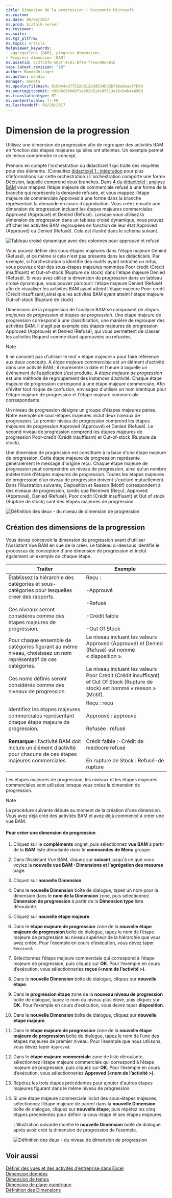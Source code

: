 ```yaml
---
title: Dimension de la progression | Documents Microsoft
ms.custom: 
ms.date: 06/08/2017
ms.prod: biztalk-server
ms.reviewer: 
ms.suite: 
ms.tgt_pltfrm: 
ms.topic: article
helpviewer_keywords:
- aggregations [BAM], progress dimensions
- Progress dimension [BAM]
ms.assetid: 472fcbf6-502f-4c81-bf48-f7eec98e391b
caps.latest.revision: "19"
author: MandiOhlinger
ms.author: mandia
manager: anneta
ms.openlocfilehash: 6c6044cd77532c012ddd534bd2b70be8eaaffb09
ms.sourcegitcommit: cb908c540d8f1a692d01dc8f313e16cb4b4e696d
ms.translationtype: MT
ms.contentlocale: fr-FR
ms.lasthandoff: 09/20/2017
---
```

# <a name="progress-dimension"></a>Dimension de la progression
Utilisez une dimension de progression afin de regrouper des activités BAM en fonction des étapes majeures qu'elles ont atteintes. Un exemple permet de mieux comprendre le concept.  
  
 Prenons en compte l'orchestration du didacticiel 1 qui traite des requêtes pour des éléments. (Consultez [didacticiel 1 : intégration](../core/tutorial-1-enterprise-application-integration.md) pour plus d’informations sur cette orchestration.) L'orchestration comporte une forme Décision, laquelle comprend deux branches. Dans [4 du didacticiel : analyse BAM](http://msdn.microsoft.com/library/81d5e768-f8a6-4eb0-8e6c-64db47455476) vous mappez l’étape majeure de commerciale refusé à une forme de la branche qui représente la demande refusée, et vous mappez l’étape majeure de commerciale Approved à une forme dans la branche représentant la demande en cours d’approbation. Vous créez ensuite une dimension de progression incluant les étapes majeures commerciales Approved (Approuvé) et Denied (Refusé). Lorsque vous utilisez la dimension de progression dans un tableau croisé dynamique, vous pouvez afficher les activités BAM regroupées en fonction de leur état Approved (Approuvé) ou Denied (Refusé). Cela est illustré dans le schéma suivant.  
  
 ![Tableau croisé dynamique avec des colonnes pour approuvé et refusé](../core/media/bts-view-with-approved-denieds.gif "bts_view-avec-approuvé-refus")  
  
 Vous pouvez définir des sous-étapes majeures dans l'étape majeure Denied (Refusé), et ce même si cela n'est pas présenté dans les didacticiels. Par exemple, si l'orchestration a identifié des motifs ayant entraîné un refus, vous pouvez créer des sous-étapes majeures nommées Poor credit (Crédit insuffisant) et Out-of-stock (Rupture de stock) dans l'étape majeure Denied (Refusé). Si vous avez utilisé la dimension de progression dans un tableau croisé dynamique, vous pouvez parcourir l'étape majeure Denied (Refusé) afin de visualiser les activités BAM ayant atteint l'étape majeure Poor-credit (Crédit insuffisant),ainsi que les activités BAM ayant atteint l'étape majeure Out-of-stock (Rupture de stock).  
  
 Dimensions de la progression de l’analyse BAM se composent de *étapes majeures de progression* et *étapes de progression*. Une étape majeure de progression correspond à une classification, une manière de regrouper des activités BAM. Il s'agit par exemple des étapes majeures de progression Approved (Approuvé) et Denied (Refusé), qui vous permettent de classer les activités Request comme étant approuvées ou refusées.  
  
> [!NOTE]
>  Il ne convient pas d'utiliser le mot « étape majeure » pour faire référence aux deux concepts. A *étape majeure commerciale* est un élément d’activité dans une activité BAM ; il représente la date et l’heure à laquelle un événement de l’application s’est produite. A *étape majeure de progression* est une méthode de regroupement des instances d’activité. Chaque étape majeure de progression correspond à une étape majeure commerciale. Afin d'éviter tout risque de confusion, envisagez d'utiliser un nom identique pour l'étape majeure de progression et l'étape majeure commerciale correspondante.  
  
 Un niveau de progression désigne un groupe d'étapes majeures paires. Notre exemple de sous-étapes majeures inclut deux niveaux de progression. Le premier niveau de progression comprend les étapes majeures de progression Approved (Approuvé) et Denied (Refusé). Le second niveau de progression comprend les étapes majeures de progression Poor-credit (Crédit insuffisant) et Out-of-stock (Rupture de stock).  
  
 Une dimension de progression est constituée à la base d'une étape majeure de progression. Cette étape majeure de progression représente généralement le message d'origine reçu. Chaque étape majeure de progression peut comprendre un niveau de progression, ainsi qu'un nombre indéterminé d'étapes majeures de progression. Toutes les étapes majeures de progression d'un niveau de progression doivent s'exclure mutuellement. Dans l'illustration suivante, Disposition et Reason (Motif) correspondent à des niveaux de progression, tandis que Received (Reçu), Approved (Approuvé), Denied (Refusé), Poor credit (Crédit insuffisant) et Out of stock (Rupture de stock) sont des étapes majeures de progression.  
  
 ![Définition des deux &#45; du niveau de dimension de progression](../core/media/bts-progress-dimension-two-levelss.gif "bts_progress-dimension-2-levelss")  
  
## <a name="how-to-create-progress-dimensions"></a>Création des dimensions de la progression  
 Vous devez concevoir la dimension de progression avant d'utiliser l'Assistant Vue BAM en vue de la créer. Le tableau ci-dessous identifie le processus de conception d'une dimension de progression et inclut également un exemple de chaque étape.  
  
|Traiter|Exemple|  
|-------------|-------------|  
|Établissez la hiérarchie des catégories et sous-catégories pour lesquelles créer des rapports.<br /><br /> Ces niveaux seront considérés comme des étapes majeures de progression.|Reçu :<br /><br /> -Approuvé<br /><br /> -Refusé<br /><br /> -Crédit faible<br /><br /> -Out Of Stock|  
|Pour chaque ensemble de catégories figurant au même niveau, choisissez un nom représentatif de ces catégories.<br /><br /> Ces noms définis seront considérés comme des niveaux de progression.|Le niveau incluant les valeurs Approved (Approuvé) et Denied (Refusé) est nommé « disposition ».<br /><br /> Le niveau incluant les valeurs Poor Credit (Crédit insuffisant) et Out Of Stock (Rupture de stock) est nommé « reason » (Motif).|  
|Identifiez les étapes majeures commerciales représentant chaque étape majeure de progression.<br /><br /> **Remarque :** l’activité BAM doit inclure un élément d’activité pour chacune de ces étapes majeures commerciales.|Reçu : reçu<br /><br /> Approuvé : approuvé<br /><br /> Refusée : refusé<br /><br /> Crédit faible :-Crédit de médiocre refusé<br /><br /> En rupture de Stock : Refusé-de rupture|  
  
 Les étapes majeures de progression, les niveaux et les étapes majeures commerciales sont utilisées lorsque vous créez la dimension de progression.  
  
> [!NOTE]
>  La procédure suivante débute au moment de la création d'une dimension. Vous avez déjà créé des activités BAM et avez déjà commencé à créer une vue BAM.  
  
#### <a name="to-create-a-progress-dimension"></a>Pour créer une dimension de progression  
  
1.  Cliquez sur le **compléments** onglet, puis sélectionnez **vue BAM** à partir de la **BAM** liste déroulante dans le **commandes de Menu** groupe.  
  
2.  Dans l’Assistant Vue BAM, cliquez sur **suivant** jusqu'à ce que vous voyiez la **nouvelle vue BAM : Dimensions et l’agrégation des mesures** page.  
  
3.  Cliquez sur **nouvelle Dimension**.  
  
4.  Dans le **nouvelle Dimension** boîte de dialogue, tapez un nom pour la dimension dans le **nom de la Dimension** zone, puis sélectionnez **Dimension de progression** à partir de la **Dimension type** liste déroulante.  
  
5.  Cliquez sur **nouvelle étape majeure**.  
  
6.  Dans le **étape majeure de progression** zone de la **nouvelle étape majeure de progression** boîte de dialogue, tapez le nom de l’étape majeure de progression au niveau supérieur de la hiérarchie que vous avez créée. Pour l’exemple en cours d’exécution, vous devez taper `Received`.  
  
7.  Sélectionnez l’étape majeure commerciale qui correspond à l’étape majeure de progression, puis cliquez sur **OK**. Pour l’exemple en cours d’exécution, vous sélectionneriez **reçus (\<nom de l’activité >)**.  
  
8.  Dans le **nouvelle Dimension** boîte de dialogue, cliquez sur **nouvelle étape**.  
  
9. Dans le **progression étape** zone de la **nouveau niveau de progression** boîte de dialogue, tapez le nom du niveau plus élevé, puis cliquez sur **OK**.  Pour l’exemple en cours d’exécution, vous devez taper **disposition**.  
  
10. Dans le **nouvelle Dimension** boîte de dialogue, cliquez sur **nouvelle étape majeure**.  
  
11. Dans le **étape majeure de progression** zone de la **nouvelle étape majeure de progression** boîte de dialogue, tapez le nom de l’une des étapes majeures de premier niveau. Pour l’exemple que nous utilisons, vous devez taper `Approved`.  
  
12. Dans le **étape majeure commerciale** zone de liste déroulante, sélectionnez l’étape majeure commerciale qui correspond à l’étape majeure de progression, puis cliquez sur **OK**. Pour l’exemple en cours d’exécution, vous sélectionneriez **Approved (\<nom de l’activité >)**.  
  
13. Répétez les trois étapes précédentes pour ajouter d'autres étapes majeures figurant dans le même niveau de progression.  
  
14. Si une étape majeure commerciale inclut des sous-étapes majeures, sélectionnez l’étape majeure de parent dans la **nouvelle Dimension** boîte de dialogue, cliquez sur **nouvelle étape**, puis répétez les cinq étapes précédentes pour définir la sous-étape et ses étapes majeures.  
  
     L’illustration suivante montre le **nouvelle Dimension** boîte de dialogue après avoir créé la dimension de progression de l’exemple.  
  
     ![Définition des deux &#45; du niveau de dimension de progression](../core/media/bts-progress-dimension-two-levelss.gif "bts_progress-dimension-2-levelss")  
  
## <a name="see-also"></a>Voir aussi  
 [Définir des vues et des activités d’entreprise dans Excel](../core/defining-business-activities-and-views-in-excel.md)   
 [Dimension données](../core/data-dimension.md)   
 [Dimension de temps](../core/time-dimension.md)   
 [Dimension de plage numérique](../core/numeric-range-dimension.md)   
 [Définition des Dimensions](../core/defining-dimensions.md)